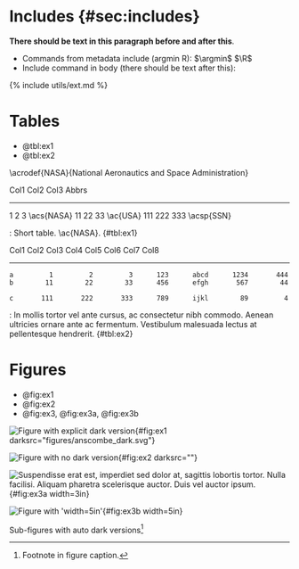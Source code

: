 # Includes {#sec:includes}

**There should be text in this paragraph before and after this**.

* Commands from metadata include (argmin R): $\argmin$ $\R$
* Include command in body (there should be text after this):

{% include utils/ext.md %}


# Tables

* @tbl:ex1
* @tbl:ex2

\acrodef{NASA}{National Aeronautics and Space Administration}

Col1       Col2     Col3     Abbrs
------   ------    ------    -------------
1             2      3       \acs{NASA}
11           22      33      \ac{USA}
111         222     333      \acsp{SSN}

: Short table. \ac{NASA}. {#tbl:ex1}

 Col1      Col2      Col3      Col4     Col5      Col6      Col7      Col8
-----     -----     -----     -----    -----     -----     -----     -----
    a         1         2         3      123      abcd      1234       444
    b        11        22        33      456      efgh       567        44
<!--  -->
    c       111       222       333      789      ijkl        89         4

: In mollis tortor vel ante cursus, ac consectetur nibh commodo.
Aenean ultricies ornare ante ac fermentum. Vestibulum malesuada lectus at
pellentesque hendrerit. {#tbl:ex2}

# Figures

* @fig:ex1
* @fig:ex2
* @fig:ex3, @fig:ex3a, @fig:ex3b

![Figure with explicit dark version](figures/anscombe){#fig:ex1 darksrc="figures/anscombe_dark.svg"}

![Figure with no dark version](figures/diamonds){#fig:ex2 darksrc=""}

<div id="fig:ex3">

![Suspendisse erat est, imperdiet sed dolor at, sagittis lobortis tortor. Nulla facilisi. Aliquam pharetra scelerisque auctor. Duis vel auctor ipsum.](figures/gaussian2d){#fig:ex3a width=3in}

![Figure with 'width=5in'[^m21]](figures/densities){#fig:ex3b width=5in}

Sub-figures with auto dark versions[^m22]
</div>

[^m21]: Footnote in sub-figure caption.
[^m22]: Footnote in figure caption.

